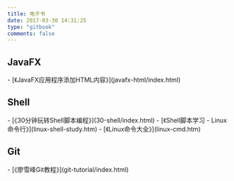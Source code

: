 ```yaml
---
title: 电子书
date: 2017-03-30 14:31:25
type: "gitbook"
comments: false
---
```

<h2>JavaFX</h2>
- [《JavaFX应用程序添加HTML内容》](javafx-html/index.html)

<h2>Shell</h2>
- [《30分钟玩转Shell脚本编程》](30-shell/index.html)
- [《Shell脚本学习 - Linux命令行》](linux-shell-study.htm)
- [《Linux命令大全》](linux-cmd.htm)

<h2>Git</h2>
- [《廖雪峰Git教程》](git-tutorial/index.html)